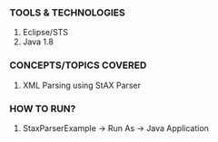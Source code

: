 ### TOOLS & TECHNOLOGIES
  1. Eclipse/STS
  2. Java 1.8

### CONCEPTS/TOPICS COVERED
  1. XML Parsing using StAX Parser

### HOW TO RUN?
  1. StaxParserExample -> Run As -> Java Application 
  